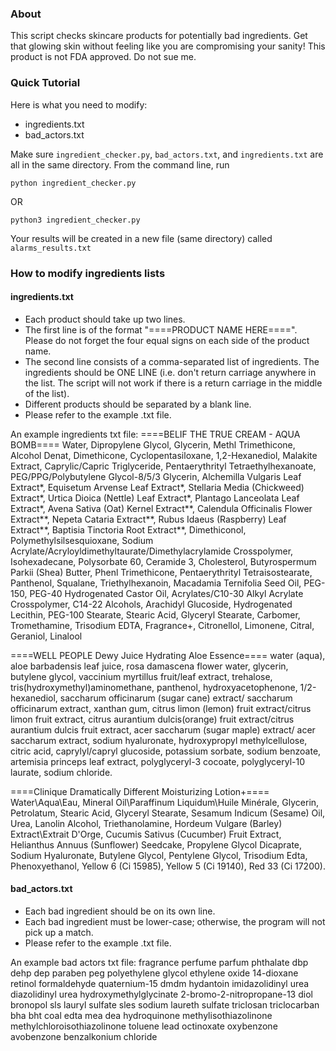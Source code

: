 ### About
This script checks skincare products for potentially bad ingredients. Get that glowing skin without feeling like you are compromising your sanity! This product is not FDA approved. Do not sue me.

### Quick Tutorial
Here is what you need to modify:
* ingredients.txt
* bad_actors.txt

Make sure `ingredient_checker.py`, `bad_actors.txt`, and `ingredients.txt` are all in the same directory. From the command line, run
```
python ingredient_checker.py
```
OR 
```
python3 ingredient_checker.py
```

Your results will be created in a new file (same directory) called `alarms_results.txt`

### How to modify ingredients lists
#### ingredients.txt
* Each product should take up two lines. 
* The first line is of the format "====PRODUCT NAME HERE====". Please do not forget the four equal signs on each side of the product name.
* The second line consists of a comma-separated list of ingredients. The ingredients should be ONE LINE (i.e. don't return carriage anywhere in the list. The script will not work if there is a return carriage in the middle of the list).
* Different products should be separated by a blank line.
* Please refer to the example .txt file.

An example ingredients txt file:
====BELIF THE TRUE CREAM - AQUA BOMB====
Water, Dipropylene Glycol, Glycerin, Methl Trimethicone, Alcohol Denat, Dimethicone, Cyclopentasiloxane, 1,2-Hexanediol, Malakite Extract, Caprylic/Capric Triglyceride, Pentaerythrityl Tetraethylhexanoate, PEG/PPG/Polybutylene Glycol-8/5/3 Glycerin, Alchemilla Vulgaris Leaf Extract*, Equisetum Arvense Leaf Extract*, Stellaria Media (Chickweed) Extract*, Urtica Dioica (Nettle) Leaf Extract*, Plantago Lanceolata Leaf Extract*, Avena Sativa (Oat) Kernel Extract**, Calendula Officinalis Flower Extract**, Nepeta Cataria Extract**, Rubus Idaeus (Raspberry) Leaf Extract**, Baptisia Tinctoria Root Extract**, Dimethiconol, Polymethylsilsesquioxane, Sodium Acrylate/Acryloyldimethyltaurate/Dimethylacrylamide Crosspolymer, Isohexadecane, Polysorbate 60, Ceramide 3, Cholesterol, Butyrospermum Parkii (Shea) Butter, Phenl Trimethicone, Pentaerythrityl Tetraisostearate, Panthenol, Squalane, Triethylhexanoin, Macadamia Ternifolia Seed Oil, PEG-150, PEG-40 Hydrogenated Castor Oil, Acrylates/C10-30 Alkyl Acrylate Crosspolymer, C14-22 Alcohols, Arachidyl Glucoside, Hydrogenated Lecithin, PEG-100 Stearate, Stearic Acid, Glyceryl Stearate, Carbomer, Tromethamine, Trisodium EDTA, Fragrance+, Citronellol, Limonene, Citral, Geraniol, Linalool

====WELL PEOPLE Dewy Juice Hydrating Aloe Essence====
water (aqua), aloe barbadensis leaf juice, rosa damascena flower water, glycerin, butylene glycol, vaccinium myrtillus fruit/leaf extract, trehalose, tris(hydroxymethyl)aminomethane, panthenol, hydroxyacetophenone, 1/2-hexanediol, saccharum officinarum (sugar cane) extract/ saccharum officinarum extract, xanthan gum, citrus limon (lemon) fruit extract/citrus limon fruit extract, citrus aurantium dulcis(orange) fruit extract/citrus aurantium dulcis fruit extract, acer saccharum (sugar maple) extract/ acer saccharum extract, sodium hyaluronate, hydroxypropyl methylcellulose, citric acid, caprylyl/capryl glucoside, potassium sorbate, sodium benzoate, artemisia princeps leaf extract, polyglyceryl-3 cocoate, polyglyceryl-10 laurate, sodium chloride.

====Clinique Dramatically Different Moisturizing Lotion+====
Water\Aqua\Eau, Mineral Oil\Paraffinum Liquidum\Huile Minérale, Glycerin, Petrolatum, Stearic Acid, Glyceryl Stearate, Sesamum Indicum (Sesame) Oil, Urea, Lanolin Alcohol, Triethanolamine, Hordeum Vulgare (Barley) Extract\Extrait D'Orge, Cucumis Sativus (Cucumber) Fruit Extract, Helianthus Annuus (Sunflower) Seedcake, Propylene Glycol Dicaprate, Sodium Hyaluronate, Butylene Glycol, Pentylene Glycol, Trisodium Edta, Phenoxyethanol, Yellow 6 (Ci 15985), Yellow 5 (Ci 19140), Red 33 (Ci 17200).

#### bad_actors.txt
* Each bad ingredient should be on its own line. 
* Each bad ingredient must be lower-case; otherwise, the program will not pick up a match.
* Please refer to the example .txt file.

An example bad actors txt file:
fragrance
perfume
parfum
phthalate
dbp
dehp
dep
paraben
peg
polyethylene glycol
ethylene oxide
14-dioxane
retinol
formaldehyde
quaternium-15
dmdm hydantoin
imidazolidinyl urea
diazolidinyl urea
hydroxymethylglycinate
2-bromo-2-nitropropane-13 diol
bronopol
sls
lauryl sulfate
sles
sodium laureth sulfate
triclosan
triclocarban
bha
bht
coal
edta
mea
dea
hydroquinone
methylisothiazolinone
methylchloroisothiazolinone
toluene
lead
octinoxate
oxybenzone
avobenzone
benzalkonium chloride

